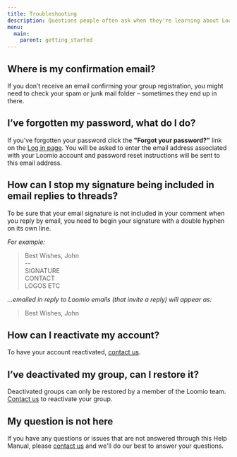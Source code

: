 ```yaml
---
title: Troubleshooting
description: Questions people often ask when they're learning about Loomio.
menu:
  main:
    parent: getting_started
---
```


## Where is my confirmation email?
If you don’t receive an email confirming your group registration, you might need to check your spam or junk mail folder – sometimes they end up in there.

## I’ve forgotten my password, what do I do?
If you’ve forgotten your password click the **"Forgot your password?"** link on the [Log in page](https://www.loomio.org/users/sign_in "opens in new tab"). You will be asked to enter the email address associated with your Loomio account and password reset instructions will be sent to this email address.

## How can I stop my signature being included in email replies to threads?

To be sure that your email signature is not included in your comment when you reply by email, you need to begin your signature with a double hyphen on its own line.

_For example:_

> Best Wishes, John<br> \-\-<br>SIGNATURE<br>CONTACT<br>LOGOS ETC

_…emailed in reply to Loomio emails (that invite a reply) will appear as:_

> Best Wishes, John

## How can I reactivate my account?
To have your account reactivated, [contact us](https://loomio.org/contact "opens in new tab").

## I’ve deactivated my group, can I restore it?
Deactivated groups can only be restored by a member of the Loomio team. [Contact us](https://loomio.org/contact "opens in new tab") to reactivate your group.

## My question is not here
If you have any questions or issues that are not answered through this Help Manual, please [contact us](https://www.loomio.org/contact "opens in new tab") and we'll do our best to answer your questions.
